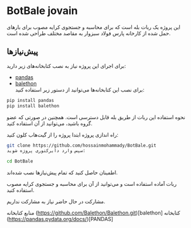 
# BotBale jovain

این پروژه یک ربات بله است که برای محاسبه و جستجوی کرایه مصوب برای بارهای حمل شده از کارخانه پارس فولاد سبزوار به مقاصد مختلف طراحی شده است.

## پیش‌نیازها

برای اجرای این پروژه نیاز به نصب کتابخانه‌های زیر دارید:

- [pandas](https://pandas.pydata.org/)
- [balethon](https://github.com/username/balethon)  
برای نصب این کتابخانه‌ها می‌توانید از دستور زیر استفاده کنید:

```bash
pip install pandas
pip install balethon
```

نحوه استفاده
این ربات از طریق بله قابل دسترسی است. همچنین در صورتی که عضو گروه باشید، می‌توانید از آن استفاده کنید.

راه اندازی پروژه
ابتدا پروژه را از گیت‌هاب کلون کنید:

```bash
git clone https://github.com/hossainmohammady/BotBale.git
سپس وارد دایرکتوری پروژه شوید:
```


```bash
cd BotBale
```
اطمینان حاصل کنید که تمام پیش‌نیازها نصب شده‌اند.

ربات آماده استفاده است و می‌توانید از آن برای محاسبه و جستجوی کرایه مصوب استفاده کنید.

مشارکت
در حال حاضر نیاز به مشارکت نداریم.

منابع
کتابخانه (https://github.com/Balethon/Balethon.git)[balethon]
کتابخانه  (https://pandas.pydata.org/docs/)[PANDAS]



